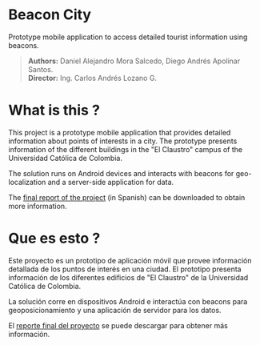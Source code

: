 # Beacon City 

Prototype mobile application to access detailed tourist information using beacons.

> **Authors:** Daniel Alejandro Mora Salcedo, Diego Andrés Apolinar Santos. <br/>
> **Director:** Ing. Carlos Andrés Lozano G.

# What is this ?

This project is a prototype mobile application that provides detailed information about points of interests in a city.
The prototype presents information of the different buildings in the "El Claustro" campus of the Universidad Católica de Colombia. 

The solution runs on Android devices and interacts with beacons for geo-localization
and a server-side application for data.

The [final report of the project](http://repository.ucatolica.edu.co/jspui/bitstream/10983/2489/1/Documento%20FINAL.pdf) (in Spanish) can be downloaded to obtain more information.

# Que es esto ?

Este proyecto es un prototipo de aplicación móvil que provee información detallada de los puntos de interés en una ciudad.
El prototipo presenta información de los diferentes edificios de "El Claustro" de la Universidad Católica de Colombia.

La solución corre en dispositivos Android e interactúa con beacons para geoposicionamiento y una aplicación de servidor para los datos.

El [reporte final del proyecto](http://repository.ucatolica.edu.co/jspui/bitstream/10983/2489/1/Documento%20FINAL.pdf) se puede descargar para obtener más información.
